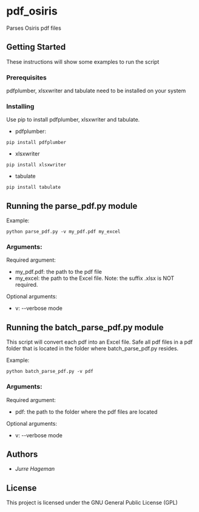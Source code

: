 # pdf_osiris

Parses Osiris pdf files

## Getting Started

These instructions will show some examples to run the script

### Prerequisites

pdfplumber, xlsxwriter and tabulate need to be installed on your system


### Installing

Use pip to install pdfplumber, xlsxwriter and tabulate.
- pdfplumber:

```
pip install pdfplumber
```

- xlsxwriter

```
pip install xlsxwriter
```

- tabulate

```
pip install tabulate
```

## Running the parse_pdf.py module


Example:
```
python parse_pdf.py -v my_pdf.pdf my_excel
```

### Arguments:

Required argument:
- my_pdf.pdf: the path to the pdf file
- my_excel: the path to the Excel file. Note: the suffix .xlsx is NOT required. 

Optional arguments:
- v: --verbose mode

## Running the batch_parse_pdf.py module

This script will convert each pdf into an Excel file.
Safe all pdf files in a pdf folder that is located in the folder where batch_parse_pdf.py resides.

Example:
```
python batch_parse_pdf.py -v pdf
```
### Arguments:

Required argument:
- pdf: the path to the folder where the pdf files are located

Optional arguments:
- v: --verbose mode

## Authors

- *Jurre Hageman*


## License

This project is licensed under the GNU General Public License (GPL)
